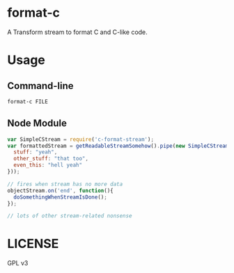 format-c
========

A Transform stream to format C and C-like code.

# Usage

## Command-line

```bash
format-c FILE
```

## Node Module

```javascript
var SimpleCStream = require('c-format-stream');
var formattedStream = getReadableStreamSomehow().pipe(new SimpleCStream({
  stuff: "yeah",
  other_stuff: "that too",
  even_this: "hell yeah"
}));

// fires when stream has no more data
objectStream.on('end', function(){
  doSomethingWhenStreamIsDone();
});

// lots of other stream-related nonsense
```

# LICENSE

GPL v3
